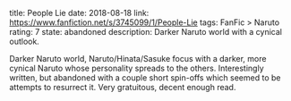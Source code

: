 title: People Lie
date: 2018-08-18
link: https://www.fanfiction.net/s/3745099/1/People-Lie
tags: FanFic > Naruto
rating: 7
state: abandoned
description: Darker Naruto world with a cynical outlook.

Darker Naruto world, Naruto/Hinata/Sasuke focus with a darker, more cynical
Naruto whose personality spreads to the others. Interestingly written, but
abandoned with a couple short spin-offs which seemed to be attempts to
resurrect it. Very gratuitous, decent enough read.
